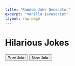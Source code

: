 ```yaml
---
title: "Random Joke Generator"
excerpt: "vanilla javascript"
layout: raw-page
---
```


<html>
<head>
    <meta charset="utf-8">
    <meta http-equiv="X-UA-Compatible" content="IE=edge">
    <title>Random Joke Generator</title>
    <meta name="viewport" content="width=device-width, initial-scale=1">
    <link rel="stylesheet" href="/assets/randomJokeGenerator/style.css">
</head>
<body>
<div class = "container">
    <div class = "joke-wrapper">
        <div class = "title">
            <h1>Hilarious Jokes</h1>
        </div>
        <div class = "joke-text">
            <h3 id = "category"></h3>
            <p id = "setup"></p>
            <p id = "delivery"></p>
        </div>
        <div>
            <button type = "button" id = "prev-joke-btn">Prev Joke</button>
            <button type = "button" id = "gen-joke-btn">New Joke</button>
        </div>
    </div>
</div>
<script src="/assets/randomJokeGenerator/script.js"></script>
</body>
</html>